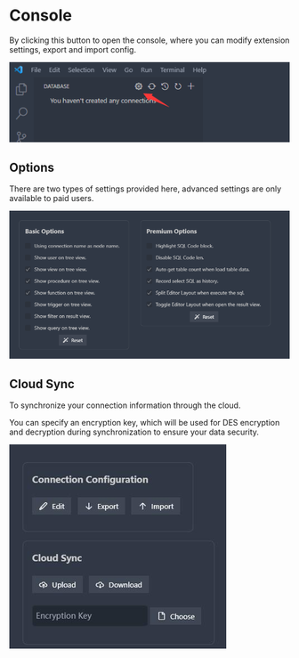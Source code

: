 # Console

By clicking this button to open the console, where you can modify extension settings, export and import config.

![](image/console/1646791881361.png)

## Options

There are two types of settings provided here, advanced settings are only available to paid users.

![](image/console/1648456961090.png)

## Cloud Sync

To synchronize your connection information through the cloud.

You can specify an encryption key, which will be used for DES encryption and decryption during synchronization to ensure your data security.

![](image/console/1646792025769.jpg)
